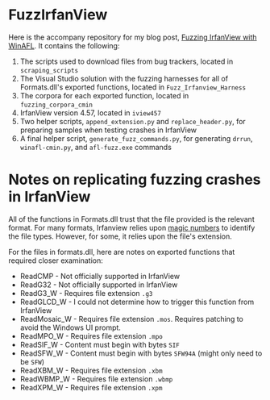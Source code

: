 # FuzzIrfanView

Here is the accompany repository for my blog post, [Fuzzing IrfanView with WinAFL](https://www.linkedin.com/pulse/fuzzing-irfanview-win-afl-moshe-kaplan/).
It contains the following:

1. The scripts used to download files from bug trackers, located in `scraping_scripts`
2. The Visual Studio solution with the fuzzing harnesses for all of Formats.dll's exported functions, located in `Fuzz_Irfanview_Harness`
3. The corpora for each exported function, located in `fuzzing_corpora_cmin`
4. IrfanView version 4.57, located in `iview457`
5. Two helper scripts, `append_extension.py` and `replace_header.py`, for preparing samples when testing crashes in IrfanView
6. A final helper script, `generate_fuzz_commands.py`, for generating `drrun`, `winafl-cmin.py`, and `afl-fuzz.exe` commands

# Notes on replicating fuzzing crashes in IrfanView
All of the functions in Formats.dll trust that the file provided is the relevant format. For many formats, Irfanview relies upon [magic numbers](https://en.wikipedia.org/wiki/Magic_number_(programming)#Format_indicators) to identify the file types. However, for some, it relies upon the file's extension.

For the files in formats.dll, here are notes on exported functions that required closer examination:
* ReadCMP - Not officially supported in IrfanView
* ReadG32 - Not officially supported in IrfanView
* ReadG3_W - Requires file extension `.g3`
* ReadGLCD_W - I could not determine how to trigger this function from IrfanView
* ReadMosaic_W - Requires file extension `.mos`. Requires patching to avoid the Windows UI prompt.
* ReadMPO_W - Requires file extension `.mpo`
* ReadSIF_W - Content must begin with bytes `SIF`
* ReadSFW_W - Content must begin with bytes `SFW94A` (might only need to be `SFW`)
* ReadXBM_W - Requires file extension `.xbm`
* ReadWBMP_W - Requires file extension `.wbmp`
* ReadXPM_W - Requires file extension `.xpm`
